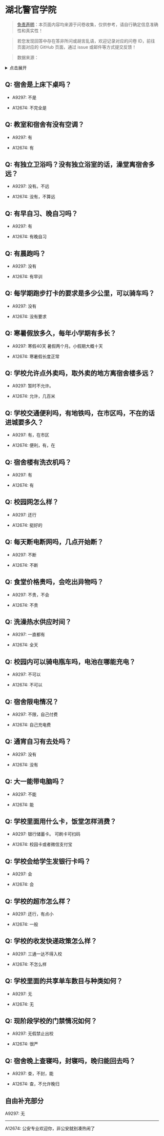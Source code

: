 # 湖北警官学院

> [免责声明](https://colleges.chat/#_3)：本页面内容均来源于问卷收集，仅供参考，请自行确定信息准确性和真实性！

> 若您发现回答中存在答非所问或胡言乱语，欢迎记录对应的问卷 ID，前往页面对应的 GitHub 页面，通过 issue 或邮件等方式提交反馈！

> 数据来源：

<details><summary>点击展开</summary>
<ul>
<li>A9297: 匿名 (2022 年 06 月)</li>
<li>A12674: 匿名 (2022 年 06 月)</li>
</ul>
</details>

## Q: 宿舍是上床下桌吗？

- A9297: 不是

- A12674: 不完全是

## Q: 教室和宿舍有没有空调？

- A9297: 有

- A12674: 有

## Q: 有独立卫浴吗？没有独立浴室的话，澡堂离宿舍多远？

- A9297: 没有。不远

- A12674: 没有，不算远

## Q: 有早自习、晚自习吗？

- A9297: 有

- A12674: 有晚自习

## Q: 有晨跑吗？

- A9297: 没有

- A12674: 有早训

## Q: 每学期跑步打卡的要求是多少公里，可以骑车吗？

- A9297: 没有

- A12674: 没有要求

## Q: 寒暑假放多久，每年小学期有多长？

- A9297: 寒假40天 暑假两个月。小假期大概十天

- A12674: 寒暑假长度正常

## Q: 学校允许点外卖吗，取外卖的地方离宿舍楼多远？

- A9297: 暂时不允许。

- A12674: 允许，几百米

## Q: 学校交通便利吗，有地铁吗，在市区吗，不在的话进城要多久？

- A9297: 有，在市区

- A12674: 便利，有，在

## Q: 宿舍楼有洗衣机吗？

- A9297: 有

- A12674: 有

## Q: 校园网怎么样？

- A9297: 还行

- A12674: 挺好的

## Q: 每天断电断网吗，几点开始断？

- A9297: 不断

- A12674: 不断

## Q: 食堂价格贵吗，会吃出异物吗？

- A9297: 不贵，不会

- A12674: 不贵

## Q: 洗澡热水供应时间？

- A9297: 一直都有

- A12674: 全天

## Q: 校园内可以骑电瓶车吗，电池在哪能充电？

- A9297: 不可以

- A12674: 不可以

## Q: 宿舍限电情况？

- A9297: 不限，自己付费

- A12674: 自己充电费

## Q: 通宵自习有去处吗？

- A9297: 没有

- A12674: 没有

## Q: 大一能带电脑吗？

- A9297: 不能

- A12674: 能

## Q: 学校里面用什么卡，饭堂怎样消费？

- A9297: 银行储蓄卡。 可刷卡可扫码

- A12674: 校园卡或者微信支付宝

## Q: 学校会给学生发银行卡吗？

- A9297: 会

- A12674: 会

## Q: 学校的超市怎么样？

- A9297: 还行，有点小

- A12674: 一般

## Q: 学校的收发快递政策怎么样？

- A9297: 三通一达不得入校

- A12674: 不怎么样

## Q: 学校里面的共享单车数目与种类如何？

- A9297: 无

- A12674: 无

## Q: 现阶段学校的门禁情况如何？

- A9297: 无假禁止出校

- A12674: 很严

## Q: 宿舍晚上查寝吗，封寝吗，晚归能回去吗？

- A9297: 查，不封，能

- A12674: 查，不允许晚归

## 自由补充部分

A9297: 无

***

A12674: 公安专业欢迎你，非公安就别凑热闹了